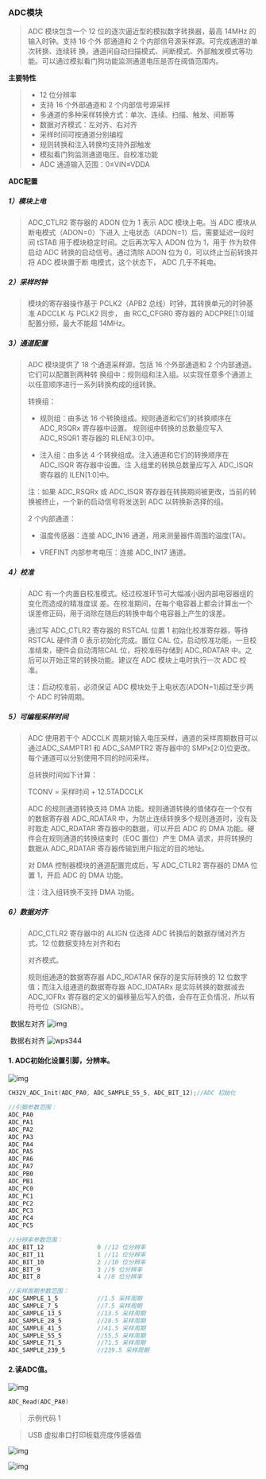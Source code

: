 ### ADC模块 <!-- {docsify-ignore} -->

> ADC 模块包含一个 12 位的逐次逼近型的模拟数字转换器，最高 14MHz 的输入时钟。支持 16 个外 部通道和 2 个内部信号源采样源。可完成通道的单次转换、连续转 换，通道间自动扫描模式、间断模式、外部触发模式等功能。可以通过模拟看门狗功能监测通道电压是否在阈值范围内。



**主要特性**

> - 12 位分辨率
> - 支持 16 个外部通道和 2 个内部信号源采样
>- 多通道的多种采样转换方式：单次、连续、扫描、触发、间断等
> - 数据对齐模式：左对齐、右对齐
>- 采样时间可按通道分别编程
> - 规则转换和注入转换均支持外部触发
>- 模拟看门狗监测通道电压，自校准功能
> - ADC 通道输入范围：0≤VIN≤VDDA
>



**ADC配置**

##### 1）模块上电
>
> ADC_CTLR2 寄存器的 ADON 位为 1 表示 ADC 模块上电。当 ADC 模块从断电模式（ADON=0）下进入 上电状态（ADON=1）后，需要延迟一段时间 tSTAB 用于模块稳定时间。之后再次写入 ADON 位为 1，用于 作为软件启动 ADC 转换的启动信号。通过清除 ADON 位为 0，可以终止当前转换并将 ADC 模块置于断 电模式，这个状态下， ADC 几乎不耗电。
>

##### 2）采样时钟
>
> 模块的寄存器操作基于 PCLK2（APB2 总线）时钟，其转换单元的时钟基准 ADCCLK 与 PCLK2 同步， 由 RCC_CFGR0 寄存器的 ADCPRE[1:0]域配置分频，最大不能超 14MHz。
>

##### 3）通道配置
>
> ADC 模块提供了 18 个通道采样源，包括 16 个外部通道和 2 个内部通道。它们可以配置到两种转 换组中：规则组和注入组。以实现任意多个通道上以任意顺序进行一系列转换构成的组转换。
>
> 转换组：
>
> - 规则组：由多达 16 个转换组成。规则通道和它们的转换顺序在 ADC_RSQRx 寄存器中设置。 规则组中转换的总数量应写入 ADC_RSQR1 寄存器的 RLEN[3:0]中。
>
> - 注入组：由多达 4 个转换组成。注入通道和它们的转换顺序在 ADC_ISQR 寄存器中设置。注 入组里的转换总数量应写入 ADC_ISQR 寄存器的 ILEN[1:0]中。
>
>
> 注：如果 ADC_RSQRx 或 ADC_ISQR 寄存器在转换期间被更改，当前的转换被终止，一个新的启动信号将发送到 ADC 以转换新选择的组。
>
> 2 个内部通道：
>
> - 温度传感器：连接 ADC_IN16 通道，用来测量器件周围的温度(TA)。
>
> - VREFINT 内部参考电压：连接 ADC_IN17 通道。
>

##### 4）校准
>
> ADC 有一个内置自校准模式。经过校准环节可大幅减小因内部电容器组的变化而造成的精准度误 差。在校准期间，在每个电容器上都会计算出一个误差修正码，用于消除在随后的转换中每个电容器上产生的误差。
>
> 通过写 ADC_CTLR2 寄存器的 RSTCAL 位置 1 初始化校准寄存器，等待 RSTCAL 硬件清 0 表示初始化完成。置位 CAL 位，启动校准功能，一旦校准结束，硬件会自动清除CAL 位，将校准码存储到 ADC_RDATAR 中。之后可以开始正常的转换功能。建议在 ADC 模块上电时执行一次 ADC 校准。
>
> 注：启动校准前，必须保证 ADC 模块处于上电状态(ADON=1)超过至少两个 ADC 时钟周期。
>

##### 5）可编程采样时间
>
> ADC 使用若干个 ADCCLK 周期对输入电压采样，通道的采样周期数目可以通过ADC_SAMPTR1 和 ADC_SAMPTR2 寄存器中的 SMPx[2:0]位更改。每个通道可以分别使用不同的时间采样。
>
> 总转换时间如下计算：
>
> TCONV = 采样时间 + 12.5TADCCLK
>
> ADC 的规则通道转换支持 DMA 功能。规则通道转换的值储存在一个仅有的数据寄存器 ADC_RDATAR 中，为防止连续转换多个规则通道时，没有及时取走 ADC_RDATAR 寄存器中的数据，可以开启 ADC 的 DMA 功能。硬件会在规则通道的转换结束时（EOC 置位）产生 DMA 请求，并将转换的数据从 ADC_RDATAR 寄存器传输到用户指定的目的地址。
>
> 对 DMA 控制器模块的通道配置完成后，写 ADC_CTLR2 寄存器的 DMA 位置 1，开启 ADC 的 DMA 功能。
>
> 注：注入组转换不支持 DMA 功能。
>

##### 6）数据对齐
>
> ADC_CTLR2 寄存器中的 ALIGN 位选择 ADC 转换后的数据存储对齐方式。12 位数据支持左对齐和右
>
> 对齐模式。
>
> 规则组通道的数据寄存器 ADC_RDATAR 保存的是实际转换的 12 位数字值；而注入组通道的数据寄存器 ADC_IDATARx 是实际转换的数据减去 ADC_IOFRx 寄存器的定义的偏移量后写入的值，会存在正负情况，所以有符号位（SIGNB）。
>

​                                                               数据左对齐
![img](基础外设模块.assets/wps343.jpg) 

​                                                                数据右对齐
![wps344](基础外设模块.assets/wps344.jpg) 



#### 1. ADC初始化设置引脚，分辨率。

![img](基础外设模块.assets/wps345.jpg) 

```c++
CH32V_ADC_Init(ADC_PA0, ADC_SAMPLE_55_5, ADC_BIT_12);//ADC 初始化

//引脚参数范围：
ADC_PA0
ADC_PA1
ADC_PA2
ADC_PA3
ADC_PA4
ADC_PA5
ADC_PA6
ADC_PA7
ADC_PB0
ADC_PB1
ADC_PC0
ADC_PC1
ADC_PC2
ADC_PC3
ADC_PC4
ADC_PC5

//分辨率参数范围：
ADC_BIT_12               0 //12 位分辨率
ADC_BIT_11               1 //11 位分辨率
ADC_BIT_10               2 //10 位分辨率
ADC_BIT_9                3 //9 位分辨率
ADC_BIT_8                4 //8 位分辨率

//采样周期参数范围：
ADC_SAMPLE_1_5           //1.5 采样周期
ADC_SAMPLE_7_5           //7.5 采样周期
ADC_SAMPLE_13_5          //13.5 采样周期
ADC_SAMPLE_28_5          //28.5 采样周期
ADC_SAMPLE_41_5          //41.5 采样周期
ADC_SAMPLE_55_5          //55.5 采样周期
ADC_SAMPLE_71_5          //71.5 采样周期
ADC_SAMPLE_239_5         //239.5 采样周期
```
#### 2.读ADC值。

![img](基础外设模块.assets/wps348.jpg) 

```c++
ADC_Read(ADC_PA0)
```

> 示例代码 1

> USB 虚拟串口打印板载亮度传感器值
>

![img](基础外设模块.assets/wps349.jpg) 

![img](基础外设模块.assets/wps350.jpg) 

